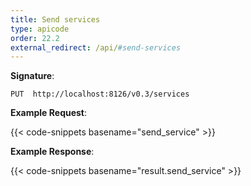 ```yaml
---
title: Send services
type: apicode
order: 22.2
external_redirect: /api/#send-services
---
```


**Signature**:

`PUT  http://localhost:8126/v0.3/services`

**Example Request**:

{{< code-snippets basename="send_service" >}}

**Example Response**:

{{< code-snippets basename="result.send_service" >}}


